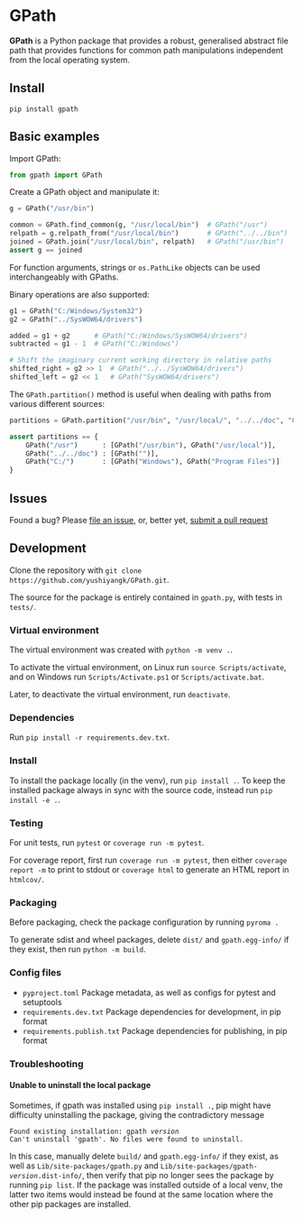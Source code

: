# GPath

**GPath** is a Python package that provides a robust, generalised abstract file path that provides functions for common path manipulations independent from the local operating system.

## Install

```
pip install gpath
```

## Basic examples

Import GPath:
```python
from gpath import GPath
```

Create a GPath object and manipulate it:
```python
g = GPath("/usr/bin")

common = GPath.find_common(g, "/usr/local/bin")  # GPath("/usr")
relpath = g.relpath_from("/usr/local/bin")       # GPath("../../bin")
joined = GPath.join("/usr/local/bin", relpath)   # GPath("/usr/bin")
assert g == joined
```

For function arguments, strings or `os.PathLike` objects can be used interchangeably with GPaths.

Binary operations are also supported:
```python
g1 = GPath("C:/Windows/System32")
g2 = GPath("../SysWOW64/drivers")

added = g1 + g2      # GPath("C:/Windows/SysWOW64/drivers")
subtracted = g1 - 1  # GPath("C:/Windows")

# Shift the imaginary current working directory in relative paths
shifted_right = g2 >> 1  # GPath("../../SysWOW64/drivers")
shifted_left = g2 << 1   # GPath("SysWOW64/drivers")
```

The `GPath.partition()` method is useful when dealing with paths from various different sources:
```python
partitions = GPath.partition("/usr/bin", "/usr/local/", "../../doc", "C:/Windows", "C:/Program Files")

assert partitions == {
	GPath("/usr")      : [GPath("/usr/bin"), GPath("/usr/local")],
	GPath("../../doc") : [GPath("")],
	GPath("C:/")       : [GPath("Windows"), GPath("Program Files")]
}
```

## Issues

Found a bug? Please [file an issue](https://github.com/yushiyangk/GPath/issues), or, better yet, [submit a pull request](https://github.com/yushiyangk/GPath/pulls)

## Development

Clone the repository with `git clone https://github.com/yushiyangk/GPath.git`.

The source for the package is entirely contained in `gpath.py`, with tests in `tests/`.

### Virtual environment

The virtual environment was created with `python -m venv .`.

To activate the virtual environment, on Linux run `source Scripts/activate`, and on Windows run `Scripts/Activate.ps1` or `Scripts/activate.bat`.

Later, to deactivate the virtual environment, run `deactivate`.

### Dependencies

Run `pip install -r requirements.dev.txt`.

### Install

To install the package locally (in the venv), run `pip install .`. To keep the installed package always in sync with the source code, instead run `pip install -e .`.

### Testing

For unit tests, run `pytest` or `coverage run -m pytest`.

For coverage report, first run `coverage run -m pytest`, then either `coverage report -m` to print to stdout or `coverage html` to generate an HTML report in `htmlcov/`.

### Packaging

Before packaging, check the package configuration by running `pyroma .`

To generate sdist and wheel packages, delete `dist/` and `gpath.egg-info/` if they exist, then run `python -m build`.

### Config files

- `pyproject.toml` Package metadata, as well as configs for pytest and setuptools
- `requirements.dev.txt` Package dependencies for development, in pip format
- `requirements.publish.txt` Package dependencies for publishing, in pip format

### Troubleshooting

#### Unable to uninstall the local package

Sometimes, if gpath was installed using `pip install .`, pip might have difficulty uninstalling the package, giving the contradictory message
<pre><code>Found existing installation: gpath <var>version</var>
Can't uninstall 'gpath'. No files were found to uninstall.</code></pre>

In this case, manually delete `build/` and `gpath.egg-info/` if they exist, as well as `Lib/site-packages/gpath.py` and <code>Lib/site-packages/gpath-<var>version</var>.dist-info/</code>, then verify that pip no longer sees the package by running `pip list`. If the package was installed outside of a local venv, the latter two items would instead be found at the same location where the other pip packages are installed.
